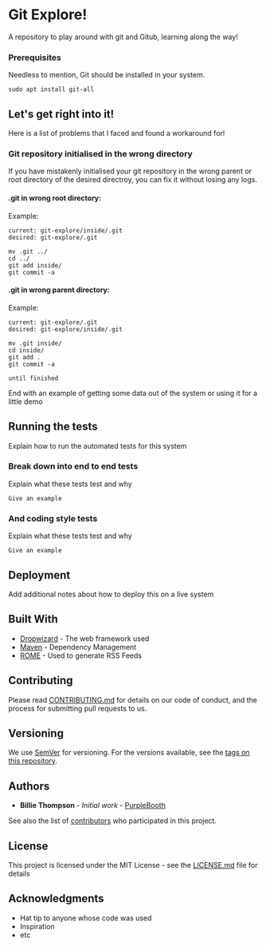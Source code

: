 # Git Explore!

A repository to play around with git and Gitub, learning along the way!

### Prerequisites

Needless to mention, Git should be installed in your system.

```
sudo apt install git-all
```

## Let's get right into it!

Here is a list of problems that I faced and found a workaround for!

### Git repository initialised in the wrong directory

If you have mistakenly initialised your git repository in the wrong parent or root directory of the desired directroy, you can fix it without losing any logs.

#### .git in wrong root directory:

Example:

    current: git-explore/inside/.git
    desired: git-explore/.git

```
mv .git ../
cd ../
git add inside/
git commit -a
```

#### .git in wrong parent directory:

Example:

    current: git-explore/.git
    desired: git-explore/inside/.git

```
mv .git inside/
cd inside/
git add .
git commit -a
```



```
until finished
```

End with an example of getting some data out of the system or using it for a little demo

## Running the tests

Explain how to run the automated tests for this system

### Break down into end to end tests

Explain what these tests test and why

```
Give an example
```

### And coding style tests

Explain what these tests test and why

```
Give an example
```

## Deployment

Add additional notes about how to deploy this on a live system

## Built With

* [Dropwizard](http://www.dropwizard.io/1.0.2/docs/) - The web framework used
* [Maven](https://maven.apache.org/) - Dependency Management
* [ROME](https://rometools.github.io/rome/) - Used to generate RSS Feeds

## Contributing

Please read [CONTRIBUTING.md](https://gist.github.com/PurpleBooth/b24679402957c63ec426) for details on our code of conduct, and the process for submitting pull requests to us.

## Versioning

We use [SemVer](http://semver.org/) for versioning. For the versions available, see the [tags on this repository](https://github.com/your/project/tags).

## Authors

* **Billie Thompson** - *Initial work* - [PurpleBooth](https://github.com/PurpleBooth)

See also the list of [contributors](https://github.com/your/project/contributors) who participated in this project.

## License

This project is licensed under the MIT License - see the [LICENSE.md](LICENSE.md) file for details

## Acknowledgments

* Hat tip to anyone whose code was used
* Inspiration
* etc
